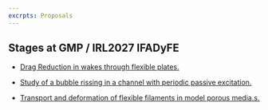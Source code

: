 ```yaml
---
excrpts: Proposals
---
```


## Stages at GMP / IRL2027 IFADyFE

- [Drag Reduction in wakes through flexible plates.](/assets/posts/flapwake)

- [Study of a bubble rissing in a channel with periodic passive excitation.](/assets/posts/3dtransition)

- [Transport and deformation of flexible filaments in model porous media.s.](/assets/posts/roll_stab)


